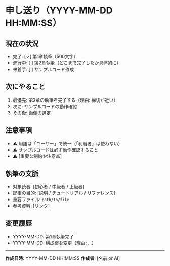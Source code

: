 # 申し送り（YYYY-MM-DD HH:MM:SS）

## 現在の状況
- 完了: [✓] 第1章執筆（500文字）
- 進行中: [ ] 第2章執筆（どこまで完了したか具体的に）
- 未着手: [ ] サンプルコード作成

## 次にやること
1. 最優先: 第2章の執筆を完了する（理由: 締切が近い）
2. 次に: サンプルコードの動作確認
3. その後: 画像の選定

## 注意事項
- ⚠️ 用語は「ユーザー」で統一（「利用者」は使わない）
- ⚠️ サンプルコードは必ず動作確認すること
- ⚠️ [重要な制約や注意点]

## 執筆の文脈
- 対象読者: [初心者 / 中級者 / 上級者]
- 記事の目的: [説明 / チュートリアル / リファレンス]
- 重要ファイル: `path/to/file`
- 参考資料: [リンク]

## 変更履歴
- YYYY-MM-DD: 第1章執筆完了
- YYYY-MM-DD: 構成案を変更（理由: ...）

---

**作成日時**: YYYY-MM-DD HH:MM:SS
**作成者**: [名前 or AI]
